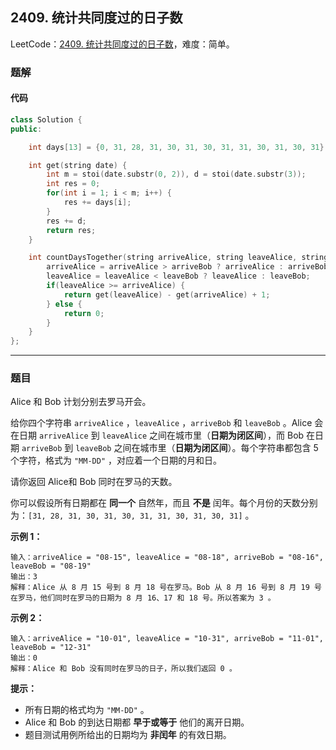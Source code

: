 ## 2409. 统计共同度过的日子数

LeetCode：[2409. 统计共同度过的日子数](https://leetcode.cn/problems/count-days-spent-together/)，难度：简单。

### 题解

#### 代码

```c++
class Solution {
public:

    int days[13] = {0, 31, 28, 31, 30, 31, 30, 31, 31, 30, 31, 30, 31};

    int get(string date) {
        int m = stoi(date.substr(0, 2)), d = stoi(date.substr(3));
        int res = 0;
        for(int i = 1; i < m; i++) {
            res += days[i];
        }
        res += d;
        return res;
    }

    int countDaysTogether(string arriveAlice, string leaveAlice, string arriveBob, string leaveBob) {
        arriveAlice = arriveAlice > arriveBob ? arriveAlice : arriveBob;
        leaveAlice = leaveAlice < leaveBob ? leaveAlice : leaveBob;
        if(leaveAlice >= arriveAlice) {
            return get(leaveAlice) - get(arriveAlice) + 1;
        } else {
            return 0;
        }
    }
};
```



---



### 题目

Alice 和 Bob 计划分别去罗马开会。

给你四个字符串 `arriveAlice` ，`leaveAlice` ，`arriveBob` 和 `leaveBob` 。Alice 会在日期 `arriveAlice` 到 `leaveAlice` 之间在城市里（**日期为闭区间**），而 Bob 在日期 `arriveBob` 到 `leaveBob` 之间在城市里（**日期为闭区间**）。每个字符串都包含 5 个字符，格式为 `"MM-DD"` ，对应着一个日期的月和日。

请你返回 Alice和 Bob 同时在罗马的天数。

你可以假设所有日期都在 **同一个** 自然年，而且 **不是** 闰年。每个月份的天数分别为：`[31, 28, 31, 30, 31, 30, 31, 31, 30, 31, 30, 31]` 。

 

**示例 1：**

```
输入：arriveAlice = "08-15", leaveAlice = "08-18", arriveBob = "08-16", leaveBob = "08-19"
输出：3
解释：Alice 从 8 月 15 号到 8 月 18 号在罗马。Bob 从 8 月 16 号到 8 月 19 号在罗马，他们同时在罗马的日期为 8 月 16、17 和 18 号。所以答案为 3 。
```

**示例 2：**

```
输入：arriveAlice = "10-01", leaveAlice = "10-31", arriveBob = "11-01", leaveBob = "12-31"
输出：0
解释：Alice 和 Bob 没有同时在罗马的日子，所以我们返回 0 。
```

 

**提示：**

- 所有日期的格式均为 `"MM-DD"` 。
- Alice 和 Bob 的到达日期都 **早于或等于** 他们的离开日期。
- 题目测试用例所给出的日期均为 **非闰年** 的有效日期。


